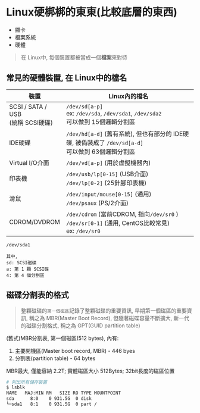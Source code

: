 # Linux硬梆梆的東東(比較底層的東西)
- 顯卡
- 檔案系統
- 硬體

> 在 Linux中, 每個裝置都被當成一個**檔案**來對待


## 常見的硬體裝置, 在 Linux中的檔名
裝置 | Linux內的檔名
--- | ----------------------
SCSI / SATA / USB <br> (統稱 SCSI硬碟) | `/dev/sd[a-p]` <br> ex: `/dev/sda`, `/dev/sda1`, `/dev/sda2` <br> 可以做到 15個邏輯分割區
IDE硬碟 | `/dev/hd[a-d]` (舊有系統), 但也有部分的 IDE硬碟, 被偽裝成了 `/dev/sd[a-d]` <br> 可以做到 63個邏輯分割區
Virtual I/O介面 | `/dev/vd[a-p]` (用於虛擬機器內)
印表機 | `/dev/usb/lp[0-15]` (USB介面) <br> `/dev/lp[0-2]` (25針腳印表機)
滑鼠 | `/dev/input/mouse[0-15]` (通用) <br> `/dev/psaux` (PS/2介面)
CDROM/DVDROM | `/dev/cdrom` (當前CDROM, 指向`/dev/sr0` )  <br> `/dev/sr[0-1]` (通用, CentOS比較常見) <br> ex: `/dev/sr0`

```
/dev/sda1

其中, 
sd: SCSI磁碟
a: 第 1 顆 SCSI碟
4: 第 4 個分割區
```

## 磁碟分割表的格式
> 整顆磁碟的`第一個磁區`記錄了整顆磁碟的重要資訊, 早期第一個磁區的重要資訊, 稱之為 MBR(Master Boot Record), 但隨著磁碟容量不斷擴大, 新一代的磁碟分割格式, 稱之為 GPT(GUID partition table)

(舊式)MBR分割表, 第一個磁區(512 bytes), 內有:
1. 主要開機區(Master boot record, MBR) - 446 byes
2. 分割表(partition table) - 64 bytes

MBR最大, 僅能容納 2.2T; 實體磁區大小 512Bytes; 32bit長度的磁區位置

```sh
# 列出所有儲存裝置
$ lsblk
NAME   MAJ:MIN RM   SIZE RO TYPE MOUNTPOINT
sda      8:0    0 931.5G  0 disk
└─sda1   8:1    0 931.5G  0 part /
```